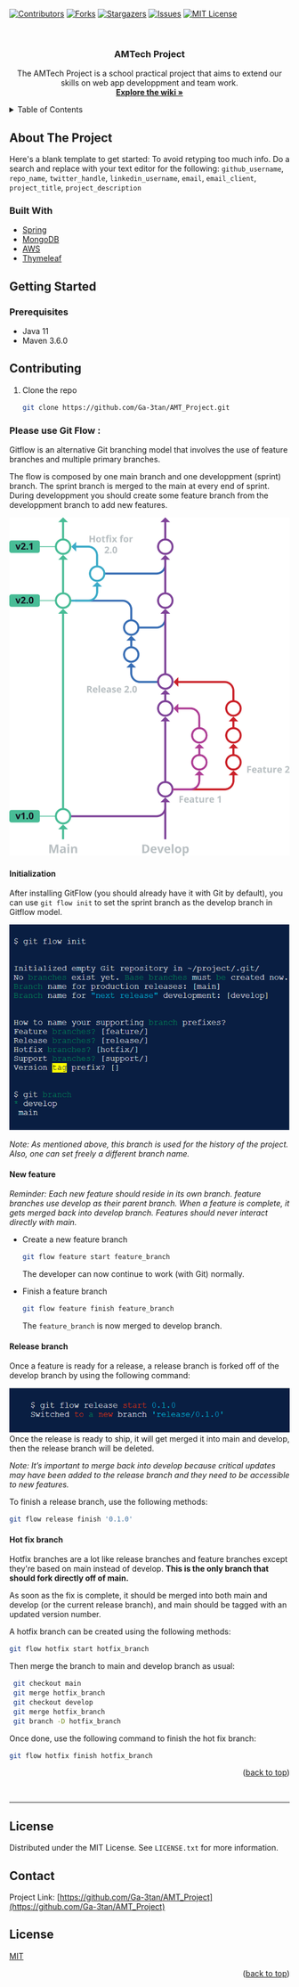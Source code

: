 <div id="top"></div>

[![Contributors][contributors-shield]][contributors-url]
[![Forks][forks-shield]][forks-url]
[![Stargazers][stars-shield]][stars-url]
[![Issues][issues-shield]][issues-url]
[![MIT License][license-shield]][license-url]

<!-- PROJECT LOGO -->
<br />

<div align="center">
  <a href="https://github.com/github_username/repo_name">
    <!-- <img src="images/logo.png" alt="Logo" width="80" height="80"> -->
  </a>


<h3 align="center">AMTech Project</h3>

  <p align="center">
    The AMTech Project is a school practical project that aims to extend our skills on web app developpment and team work.
    <br />
    <a href="https://github.com/Ga-3tan/AMT_Project/wiki"><strong>Explore the wiki »</strong></a>
    <br />
  </p>

</div>



<!-- TABLE OF CONTENTS -->

<details>
  <summary>Table of Contents</summary>
  <ol>
    <li>
      <a href="#about-the-project">About The Project</a>
      <ul>
        <li><a href="#built-with">Built With</a></li>
      </ul>
    </li>
    <li>
      <a href="#getting-started">Getting Started</a>
      <ul>
        <li><a href="#prerequisites">Prerequisites</a></li>
        <li><a href="#installation">Installation</a></li>
      </ul>
    </li>
    <li><a href="#usage">Usage</a></li>
    <li><a href="#contributing">Contributing</a></li>
    <li><a href="#license">License</a></li>
    <li><a href="#contact">Contact</a></li>
  </ol>
</details>




<!-- ABOUT THE PROJECT -->

## About The Project

<!-- [![Product Name Screen Shot][product-screenshot]](https://example.com) -->

Here's a blank template to get started: To avoid retyping too much info. Do a search and replace with your text editor for the following: `github_username`, `repo_name`, `twitter_handle`, `linkedin_username`, `email`, `email_client`, `project_title`, `project_description`

### Built With

* [Spring](https://spring.io/)
* [MongoDB](https://www.mongodb.com/)
* [AWS](https://https://aws.amazon.com/)
* [Thymeleaf](https://www.thymeleaf.org/)

<!-- GETTING STARTED -->

## Getting Started

### Prerequisites

* Java 11
* Maven 3.6.0

<!-- CONTRIBUTING -->

## Contributing

1. Clone the repo

   ```sh
   git clone https://github.com/Ga-3tan/AMT_Project.git
   ```

### Please use Git Flow :

Gitflow is an alternative Git branching model that involves the use of feature branches and multiple primary branches.

The flow is composed by one main branch and one developpment (sprint) branch. The sprint branch is merged to the main at every end of sprint. During developpment you should create some feature branch from the developpment branch to add new features.

![Gitflow Model](readme_images/git-flow-model.svg)

#### Initialization
After installing GitFlow (you should already have it with Git by default), you can use ```git flow init``` to set the sprint branch as the develop branch in Gitflow model.

![Gitflow init](readme_images/git-flow-init.png)

_Note: As mentioned above, this branch is used for the history of the project. Also, one can set freely a different branch name._

#### New feature
_Reminder: Each new feature should reside in its own branch. feature branches use develop as their parent branch. When a feature is complete, it gets merged back into develop branch. Features should never interact directly with main._

* Create a new feature branch
   ```sh
   git flow feature start feature_branch
   ```
  The developer can now continue to work (with Git) normally.

* Finish a feature branch
   ```sh
   git flow feature finish feature_branch
   ```
  The ```feature_branch``` is now merged to develop branch.

#### Release branch
Once a feature is ready for a release, a release branch is forked off of the develop branch by using the following command:

![Gitflow init](readme_images/git-flow-release.png)
Once the release is ready to ship, it will get merged it into main and develop, then the release branch will be deleted.

_Note: It’s important to merge back into develop because critical updates may have been added to the release branch and they need to be accessible to new features._

To finish a release branch, use the following methods:
   ```sh
   git flow release finish '0.1.0'
   ```

#### Hot fix branch
Hotfix branches are a lot like release branches and feature branches except they're based on main instead of develop. __This is the only branch that should fork directly off of main.__

As soon as the fix is complete, it should be merged into both main and develop (or the current release branch), and main should be tagged with an updated version number.

A hotfix branch can be created using the following methods:
   ```sh
   git flow hotfix start hotfix_branch
   ```
Then merge the branch to main and develop branch as usual:
   ```sh
    git checkout main
    git merge hotfix_branch
    git checkout develop
    git merge hotfix_branch
    git branch -D hotfix_branch
   ```
Once done, use the following command to finish the hot fix branch:
   ```sh
   git flow hotfix finish hotfix_branch
   ```

<p align="right">(<a href="#top">back to top</a>)</p><br />

---

<!-- LICENSE -->

## License

Distributed under the MIT License. See `LICENSE.txt` for more information.

<!-- CONTACT -->

## Contact

Project Link: [https://github.com/Ga-3tan/AMT_Project](https://github.com/Ga-3tan/AMT_Project)

<!-- MARKDOWN LINKS & IMAGES -->
<!-- https://www.markdownguide.org/basic-syntax/#reference-style-links -->

[contributors-shield]: https://img.shields.io/github/contributors/Ga-3tan/AMT_Project.svg?style=for-the-badge
[contributors-url]: https://github.com/Ga-3tan/AMT_Project/graphs/contributors
[forks-shield]: https://img.shields.io/github/forks/Ga-3tan/AMT_Project.svg?style=for-the-badge
[forks-url]: https://github.com/Ga-3tan/AMT_Project/network/members
[stars-shield]: https://img.shields.io/github/stars/Ga-3tan/AMT_Project.svg?style=for-the-badge
[stars-url]: https://github.com/Ga-3tan/AMT_Project/stargazers
[issues-shield]: https://img.shields.io/github/issues/Ga-3tan/AMT_Project.svg?style=for-the-badge
[issues-url]: https://github.com/Ga-3tan/AMT_Project/issues
[license-shield]: https://img.shields.io/github/license/Ga-3tan/AMT_Project.svg?style=for-the-badge
[license-url]: https://github.com/Ga-3tan/AMT_Project/blob/master/LICENSE
[product-screenshot]: readme_images/screenshot.png
## License
[MIT](https://choosealicense.com/licenses/mit/)

<p align="right">(<a href="#top">back to top</a>)</p>

